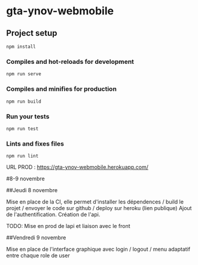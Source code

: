 # gta-ynov-webmobile

## Project setup
```
npm install
```

### Compiles and hot-reloads for development
```
npm run serve
```

### Compiles and minifies for production
```
npm run build
```

### Run your tests
```
npm run test
```

### Lints and fixes files
```
npm run lint
```

URL PROD : https://gta-ynov-webmobile.herokuapp.com/

#8-9 novembre

##Jeudi 8 novembre

Mise en place de la CI, elle permet d'installer les dépendences / build le projet / envoyer le code sur github / deploy sur heroku (lien publique)
Ajout de l'authentification.
Création de l'api.

TODO: Mise en prod de lapi et liaison avec le front

##Vendredi 9 novembre

Mise en place de l'interface graphique avec login / logout / menu adaptatif entre chaque role de user